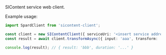 SIContent service web client.

Example usage:

```typescript
import SpardClient from 'sicontent-client';

const client = new SIContentClient({ serviceUri: '<insert service address here>' });
const result = await client.transformAsync({ input: 'aaa', transform: 'a => b' });

console.log(result); // { result: 'bbb', duration: '...' }
```